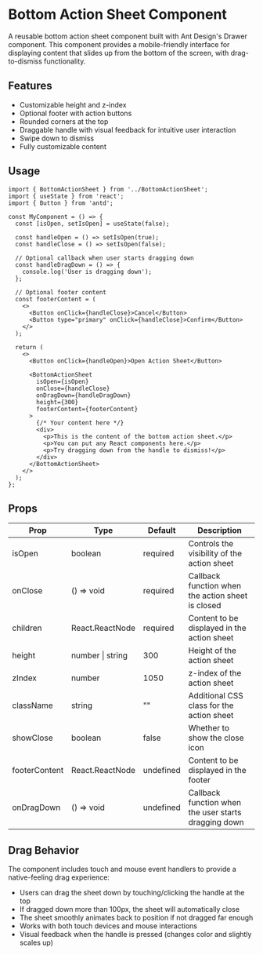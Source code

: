 # Bottom Action Sheet Component

A reusable bottom action sheet component built with Ant Design's Drawer component. This component provides a mobile-friendly interface for displaying content that slides up from the bottom of the screen, with drag-to-dismiss functionality.

## Features

- Customizable height and z-index
- Optional footer with action buttons
- Rounded corners at the top
- Draggable handle with visual feedback for intuitive user interaction
- Swipe down to dismiss
- Fully customizable content

## Usage

```tsx
import { BottomActionSheet } from '../BottomActionSheet';
import { useState } from 'react';
import { Button } from 'antd';

const MyComponent = () => {
  const [isOpen, setIsOpen] = useState(false);

  const handleOpen = () => setIsOpen(true);
  const handleClose = () => setIsOpen(false);
  
  // Optional callback when user starts dragging down
  const handleDragDown = () => {
    console.log('User is dragging down');
  };

  // Optional footer content
  const footerContent = (
    <>
      <Button onClick={handleClose}>Cancel</Button>
      <Button type="primary" onClick={handleClose}>Confirm</Button>
    </>
  );

  return (
    <>
      <Button onClick={handleOpen}>Open Action Sheet</Button>
      
      <BottomActionSheet
        isOpen={isOpen}
        onClose={handleClose}
        onDragDown={handleDragDown}
        height={300}
        footerContent={footerContent}
      >
        {/* Your content here */}
        <div>
          <p>This is the content of the bottom action sheet.</p>
          <p>You can put any React components here.</p>
          <p>Try dragging down from the handle to dismiss!</p>
        </div>
      </BottomActionSheet>
    </>
  );
};
```

## Props

| Prop | Type | Default | Description |
|------|------|---------|-------------|
| isOpen | boolean | required | Controls the visibility of the action sheet |
| onClose | () => void | required | Callback function when the action sheet is closed |
| children | React.ReactNode | required | Content to be displayed in the action sheet |
| height | number \| string | 300 | Height of the action sheet |
| zIndex | number | 1050 | z-index of the action sheet |
| className | string | "" | Additional CSS class for the action sheet |
| showClose | boolean | false | Whether to show the close icon |
| footerContent | React.ReactNode | undefined | Content to be displayed in the footer |
| onDragDown | () => void | undefined | Callback function when the user starts dragging down |

## Drag Behavior

The component includes touch and mouse event handlers to provide a native-feeling drag experience:

- Users can drag the sheet down by touching/clicking the handle at the top
- If dragged down more than 100px, the sheet will automatically close
- The sheet smoothly animates back to position if not dragged far enough
- Works with both touch devices and mouse interactions
- Visual feedback when the handle is pressed (changes color and slightly scales up)
